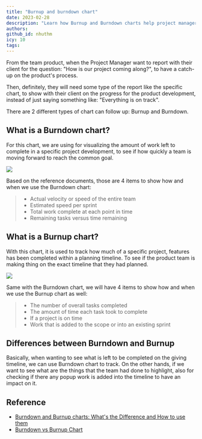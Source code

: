 ```yaml
---
title: "Burnup and burndown chart"
date: 2023-02-28
description: "Learn how Burnup and Burndown charts help project managers track product development progress by showing completed work, remaining tasks, and timeline status clearly to clients."
authors: 
github_id: nhuthm
icy: 10
tags: 
---
```


From the team product, when the Project Manager want to report with their client for the question: "How is our project coming along?", to have a catch-up on the product's process.

Then, definitely, they will need some type of the report like the specific chart, to show with their client on the progress for the product development, instead of just saying something like: "Everything is on track".

There are 2 different types of chart can follow up: Burnup and Burndown.

## What is a Burndown chart?

For this chart, we are using for visualizing the amount of work left to complete in a specific project development, to see if how quickly a team is moving forward to reach the common goal.

![](assets/burnup-and-burndown-chart_burndown_chart_example.webp)

Based on the reference documents, those are 4 items to show how and when we use the Burndown chart:

> - Actual velocity or speed of the entire team
> - Estimated speed per sprint
> - Total work complete at each point in time
> - Remaining tasks versus time remaining

## What is a Burnup chart?

With this chart, it is used to track how much of a specific project, features has been completed within a planning timeline. To see if the product team is making thing on the exact timeline that they had planned.

![](assets/burnup-and-burndown-chart_burnup_chart.webp)

Same with the Burndown chart, we will have 4 items to show how and when we use the Burnup chart as well:

> - The number of overall tasks completed
> - The amount of time each task took to complete
> - If a project is on time
> - Work that is added to the scope or into an existing sprint

## Differences between Burndown and Burnup

Basically, when wanting to see what is left to be completed on the giving timeline, we can use Burndown chart to track. On the other hands, if we want to see what are the things that the team had done to highlight, also for checking if there any popup work is added into the timeline to have an impact on it.

## Reference

- [Burndown and Burnup charts: What's the Difference and How to use them](https://rindle.com/blog/burndown-and-burnup-charts-whats-the-difference-and-how-to-use-them)
- [Burndown vs Burnup Chart](https://www.projectmanagement.com/blog/blogPostingView.cfm?blogPostingID=40731&thisPageURL=/blog-post/40731/Burndown-vs-Burnup-Chart#_=_)

